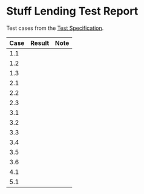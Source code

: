 # Stuff Lending Test Report

Test cases from the [Test Specification](/Test%20Specification.md).

|Case|Result|Note|
|----|------|----|
|1.1| | |
|1.2| | |
|1.3| | |
|2.1| | |
|2.2| | |
|2.3| | |
|3.1| | |
|3.2| | |
|3.3| | |
|3.4| | |
|3.5| | |
|3.6| | |
|4.1| | |
|5.1| | |